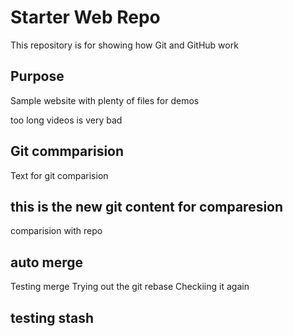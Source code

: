 # Starter Web Repo

This repository is for showing how Git and GitHub work

## Purpose

Sample website with plenty of files for demos

too long videos is very bad

## Git commparision
Text for git comparision

## this is the new git content for comparesion
comparision with repo

## auto merge
Testing merge
Trying out the git rebase
Checkiing it again

## testing stash